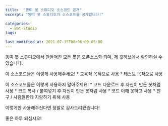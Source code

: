 ```yaml
---
title:  "똥띠 봇 스튜디오 소스코드 공개"
excerpt: "똥띠 봇 스튜디오가 소스코드를 공개합니다!"

categories:
  - Bot-Studio
tags:

last_modified_at: 2021-07-15T08:06:00-05:00
---
```


똥띠 봇 스튜디오에서 만들어진 모든 봇은 오픈소스화 되며, 제 깃허브에서 확인하실 수 있습니다.

이 소스코드들은 이렇게 사용해주세요!
    * 교육적 목적으로 사용
    * 테스트 목적으로 사용


이 소스코드들은 이렇게 사용하지 말아주세요!
    * 코드 다운로드 후 자신이 만든 봇처럼 사용
    * 코드 복사 / 붙여넣기 후 자신이 만든 봇처럼 사용
    * 코드 이해 못하고 사용
    * 친구 / 사람들한테 자랑하기 위해 사용

이렇게만 사용해주신다면 정말로 감사드리겠습니다!

좋은 하루 되십시오!